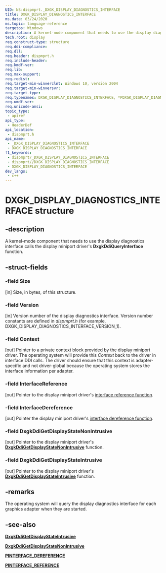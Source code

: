 ```yaml
---
UID: NS:dispmprt._DXGK_DISPLAY_DIAGNOSTICS_INTERFACE
title: DXGK_DISPLAY_DIAGNOSTICS_INTERFACE
ms.date: 03/24/2020
ms.topic: language-reference
targetos: Windows
description: A kernel-mode component that needs to use the display diagnostics interface calls the display miniport driver's DxgkDdiQueryInterface function.
tech.root: display
req.construct-type: structure
req.ddi-compliance: 
req.dll: 
req.header: dispmprt.h
req.include-header: 
req.kmdf-ver: 
req.lib: 
req.max-support: 
req.redist: 
req.target-min-winverclnt: Windows 10, version 2004
req.target-min-winversvr: 
req.target-type: 
req.typenames: DXGK_DISPLAY_DIAGNOSTICS_INTERFACE, *PDXGK_DISPLAY_DIAGNOSTICS_INTERFACE
req.umdf-ver: 
req.unicode-ansi: 
topic_type:
 - apiref
api_type:
 - HeaderDef
api_location:
 - dispmprt.h
api_name:
 - _DXGK_DISPLAY_DIAGNOSTICS_INTERFACE
 - DXGK_DISPLAY_DIAGNOSTICS_INTERFACE
f1_keywords:
 - dispmprt/_DXGK_DISPLAY_DIAGNOSTICS_INTERFACE
 - dispmprt//DXGK_DISPLAY_DIAGNOSTICS_INTERFACE
 - DXGK_DISPLAY_DIAGNOSTICS_INTERFACE
dev_langs:
 - c++
---
```


# DXGK_DISPLAY_DIAGNOSTICS_INTERFACE structure

## -description

A kernel-mode component that needs to use the display diagnostics interface calls the display miniport driver's **DxgkDdiQueryInterface** function.

## -struct-fields

### -field Size

[in] Size, in bytes, of this structure.

### -field Version

[in] Version number of the display diagnostics interface. Version number constants are defined in *dispmprt.h* (for example, DXGK_DISPLAY_DIAGNOSTICS_INTERFACE_VERSION_1).

### -field Context

[out] Pointer to a private context block provided by the display miniport driver. The operating system will provide this *Context* back to the driver in interface DDI calls. The driver should ensure that this context is adapter-specific and not driver-global because the operating system stores the interface information per adapter.

### -field InterfaceReference

[out] Pointer to the display miniport driver's [interface reference function](https://docs.microsoft.com/windows-hardware/drivers/ddi/wdm/nc-wdm-pinterface_reference).

### -field InterfaceDereference

[out] Pointer the display miniport driver's [interface dereference function](https://docs.microsoft.com/windows-hardware/drivers/ddi/wdm/nc-wdm-pinterface_dereference).

### -field DxgkDdiGetDisplayStateNonIntrusive

[out] Pointer to the display miniport driver's [**DxgkDdiGetDisplayStateNonIntrusive**](nc-dispmprt-dxgkddi_getdisplaystatenonintrusive.md) function.

### -field DxgkDdiGetDisplayStateIntrusive

[out] Pointer to the display miniport driver's [**DxgkDdiGetDisplayStateIntrusive**](nc-dispmprt-dxgkddi_getdisplaystateintrusive.md) function.

## -remarks

The operating system will query the display diagnostics interface for each graphics adapter when they are started.

## -see-also

[**DxgkDdiGetDisplayStateIntrusive**](nc-dispmprt-dxgkddi_getdisplaystateintrusive.md)

[**DxgkDdiGetDisplayStateNonIntrusive**](nc-dispmprt-dxgkddi_getdisplaystatenonintrusive.md)

[**PINTERFACE_DEREFERENCE**](https://docs.microsoft.com/windows-hardware/drivers/ddi/wdm/nc-wdm-pinterface_dereference)

[**PINTERFACE_REFERENCE**](https://docs.microsoft.com/windows-hardware/drivers/ddi/wdm/nc-wdm-pinterface_reference)
